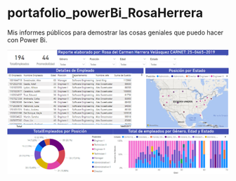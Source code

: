 # portafolio_powerBi_RosaHerrera
Mis informes públicos para demostrar las cosas geniales que puedo hacer con Power Bi.

![alt text](image.png)
